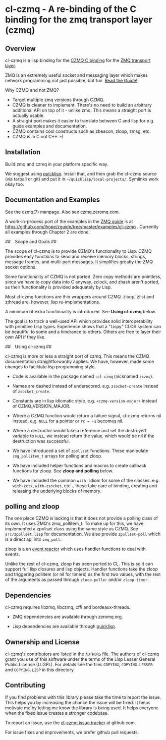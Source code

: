 # cl-czmq - A re-binding of the C binding for the zmq transport layer (czmq) #

## Overview ##

cl-czmq is a lisp binding for the [CZMQ C
binding](http://czmq.zeromq.org/) for the [ZMQ transport
layer](http://zeromq.org/).

ZMQ is an extremely useful socket and messaging layer which makes
network programming not just possible, but fun. [Read the
Guide!](http://zguide.zeromq.org/page:all)

Why CZMQ and not ZMQ?

- Target multiple zmq versions through CZMQ.
- CZMQ is cleaner to implement. There's no need to build an arbitrary
  additional API on top of it - unlike zmq. This means a straight port
  is actually usable.
- A straight port makes it easier to translate between C and lisp for
  e.g. guide examples and documentation.
- CZMQ contains cool constructs such as zbeacon, zloop, zmsg, etc.
- CZMQ is in C not C++ :-)

## Installation ##

Build zmq and czmq in your platform specific way.

We suggest using [quicklisp](http://www.quicklisp.org). Install that,
and then grab the cl-czmq source (via tarball or git) and put it in
`~/quicklisp/local-projects/`. Symlinks work okay too.

## Documentation and Examples ##

See the czmq(7) manpage. Also see czmq.zeromq.com.

A work-in-process port of the examples in the [ZMQ guide](http://zguide.zeromq.org/page:all) is at https://github.com/lhope/zguide/tree/master/examples/cl-czmq . Currently all examples through Chapter 2 are done.


## Scope and Goals ##

The scope of cl-czmq is to provide CZMQ's functionality to Lisp. CZMQ
provides easy functions to send and receive memory blocks, strings,
message frames, and multi-part messages. It simplifies greatly the ZMQ
socket options.

Some functionality of CZMQ is not ported. Zero copy methods are
pointless, since we have to copy data into C anyway. zclock,
and zhash aren't ported, as their functionality is provided
adequately by Lisp.

Most cl-czmq functions are thin wrappers around CZMQ. zloop, zlist and
zthread are, however, lisp re-implementations.

A minimum of extra functionality is introduced. See **Using cl-czmq**
below.

The goal is to track a well-used API which provides solid
interoperability with primitive Lisp types. Experience shows that a
"Lispy" CLOS system can be beautiful to some and a hindrance to
others.  Others are free to layer their own API if they like.

## Using cl-czmq ##

cl-czmq is more or less a straight port of czmq. This means the CZMQ
documentation straightforwardly applies. We have, however, made some
changes to facilitate lisp programming style.

- Code is available in the package named `:cl-czmq` (nicknamed `:czmq`).

- Names are dashed instead of underscored. e.g. `zsocket-create`
  instead of `zsocket_create`.

- Constants are in lisp idiomatic style. e.g. `+czmq-version-major+` instead of
  CZMQ_VERSION_MAJOR.

- Where a CZMQ function would return a failure signal, cl-czmq returns
  nil instead. e.g. `NULL` for a pointer or `rc = -1` becomes nil.

- Where a destructor would take a reference and set the destroyed
  variable to `NULL`, we instead return the value, which would be nil
  if the destruction was successful.

- We have introduced a set of `zpollset` functions. These manipulate
  `zmg_pollitem_t` arrays for polling and zloop.

- We have included helper functions and macros to create callback
  functions for zloop. See **zloop and polling** below.

- We have included the common `with-` idiom for some of the
  classes. e.g. `with-zctx`, `with-zsocket`, etc... these take care of
  binding, creating and releasing the underlying blocks of memory.

## polling and zloop ##

The one place CZMQ is lacking is that it does not provide a polling
class of its own. It uses ZMQ's zmq_pollitem_t. To make up for this,
we have implemented a zpollset class using the same style as CZMQ. See
`src/zpollset.lisp` for documentation. We also provide `zpollset-poll`
which is a direct api into `zmq_poll`.

zloop is a an [event
reactor](http://en.wikipedia.org/wiki/Reactor_pattern) which uses
handler functions to deal with events.

Unlike the rest of cl-czmq, zloop has been ported to CL. This is so it
can support full lisp closures and lisp objects.  Handler functions
take the zloop and triggering pollitem (or nil for timers) as the
first two values, with the rest of the arguments as passed through
`zloop-poller` and/or `zloop-timer`.

## Dependencies ##

cl-czmq requires libzmq, libczmq, cffi and bordeaux-threads.

- ZMQ dependencies are available through zeromq.org.

- Lisp dependencies are available through
  [quicklisp](http://www.quicklisp.org).

## Ownership and License ##

cl-czmq's contributors are listed in the `AUTHORS` file. The authors of cl-czmq grant you use of this software under the terms of the Lisp Lesser General Public License (LLGPL). For details see the files `COPYING`, `COPYING.LESSER` and `COPYING.LISP` in this directory.

## Contributing ##

If you find problems with this library please take the time to report the issue. This helps you by increasing the chance the issue will be fixed. It helps motivate me by letting me know the library is being used. It helps everyone when the fixed issue creates a stronger codebase.

To report an issue, use the [cl-czmq issue tracker](https://github.com/lhope/cl-czmq/issues) at github.com.

For issue fixes and improvements, we prefer github pull requests.
